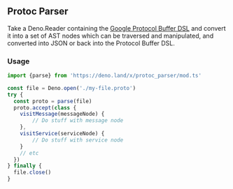 ## Protoc Parser

Take a Deno.Reader containing the [Google Protocol Buffer DSL](https://developers.google.com/protocol-buffers/docs/proto3) and convert it into a set of AST nodes which can be traversed and manipulated, and converted into JSON or back into the Protocol Buffer DSL.

### Usage

```typescript
import {parse} from 'https://deno.land/x/protoc_parser/mod.ts'

const file = Deno.open('./my-file.proto')
try {
  const proto = parse(file)
  proto.accept(class {
    visitMessage(messageNode) {
        // Do stuff with message node
    },
    visitService(serviceNode) {
        // Do stuff with service node
    }
    // etc
  })
} finally {
  file.close()
}
```

